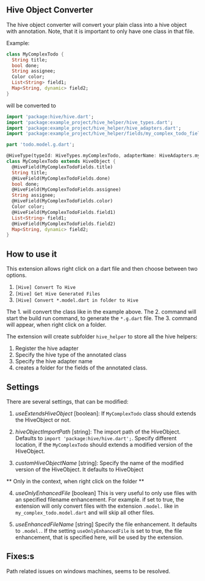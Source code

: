 ## Hive Object Converter

The hive object converter will convert your plain class into a hive object with annotation. Note, that it is important to only have one class in that file.

Example:

```dart
class MyComplexTodo {
  String title;
  bool done;
  String assignee;
  Color color;
  List<String> field1;
  Map<String, dynamic> field2;
}
```
will be converted to 

```dart
import 'package:hive/hive.dart';
import 'package:example_project/hive_helper/hive_types.dart';
import 'package:example_project/hive_helper/hive_adapters.dart';
import 'package:example_project/hive_helper/fields/my_complex_todo_fields.dart';

part 'todo.model.g.dart';

@HiveType(typeId: HiveTypes.myComplexTodo, adapterName: HiveAdapters.myComplexTodo)
class MyComplexTodo extends HiveObject {
  @HiveField(MyComplexTodoFields.title)
  String title;
  @HiveField(MyComplexTodoFields.done)
  bool done;
  @HiveField(MyComplexTodoFields.assignee)
  String assignee;
  @HiveField(MyComplexTodoFields.color)
  Color color;
  @HiveField(MyComplexTodoFields.field1)
  List<String> field1;
  @HiveField(MyComplexTodoFields.field2)
  Map<String, dynamic> field2;
}
```

## How to use it

This extension allows right click on a dart file and then choose between two options.
1. `[Hive] Convert To Hive`
2. `[Hive] Get Hive Generated Files`
3. `[Hive] Convert *.model.dart in folder to Hive`

The 1. will convert the class like in the example above. 
The 2. command will start the build run command, to generate the `*.g.dart` file.
The 3. command will appear, when right click on a folder.



The extension will create subfolder `hive_helper` to store all the hive helpers: 
1. Register the hive adapter
2. Specify the hive type of the annotated class
3. Specify the hive adapter name
4. creates a folder for the fields of the annotated class.



## Settings
There are several settings, that can be modified:

1. *useExtendsHiveObject* [boolean]:
If `MyComplexTodo` class should extends the HiveObject or not.

2. *hiveObjectImportPath* [string]:
The import path of the HiveObject. Defaults to `import 'package:hive/hive.dart';`. Specify different location, if the `MyComplexTodo` should extends a modified version of the HiveObject.

3. *customHiveObjectName* [string]:
Specify the name of the modified version of the HiveObject. It defaults to HiveObject


** Only in the context, when right click on the folder **

4. *useOnlyEnhancedFile* [boolean]
This is very useful to only use files with an specified filename enhancement. For example. if set to true, the extension will only convert files with the extension `.model.` like in `my_complex_todo.model.dart` and will skip all other files.

5. *useEnhancedFileName* [string]
Specify the file enhancement. It defaults to `.model.`. If the setting `useOnlyEnhancedFile` is set to true, the file enhancement, that is specified here, will be used by the extension.




## Fixes:s
Path related issues on windows machines, seems to be resolved.
